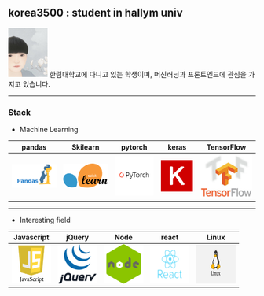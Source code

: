 
<h2> korea3500 : student in hallym univ </h2>  

<img src="/images/20175135.jpg" width="80" height="100">  
한림대학교에 다니고 있는 학생이며, 머신러닝과 프론트엔드에 관심을 가지고 있습니다.  

***  

### Stack ###

* Machine Learning
<div width = "70%" height="80">
  
  
  |pandas|Skilearn|pytorch|keras|TensorFlow|
  |---|---|---|---|---|
  |![pandas](images/pandas.png)|![sklearn](images/sklearn.png)|![pytorch](images/pytorch.png)|![keras](images/keras.png)|![Tensorflow](images/tensorflow.jpg)|


</div>

***  
* Interesting field

|Javascript|jQuery|Node|react|Linux|
|---|---|---|---|---|
|<img src="/images/javascript.png" width="80" height="80">|<img src="/images/jquery.gif" width="80" height="80">|<img src="/images/node.png" width="80" height="80">|<img src="/images/react.png" width="80" height="80">|<img src="/images/linux.png" width="80" height="80">|

